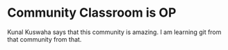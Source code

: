 # Community Classroom is OP

Kunal Kuswaha says that this community is amazing.
I am learning git from that community from that.
